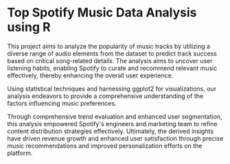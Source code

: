 # Top Spotify Music Data Analysis using R

This project aims to analyze the popularity of music tracks by utilizing a diverse range of audio elements from the dataset to predict track success based on critical song-related details. The analysis aims to uncover user listening habits, enabling Spotify to curate and recommend relevant music effectively, thereby enhancing the overall user experience.

Using statistical techniques and harnessing ggplot2 for visualizations, our analysis endeavors to provide a comprehensive understanding of the factors influencing music preferences.

Through comprehensive trend evaluation and enhanced user segmentation, this analysis empowered Spotify's engineers and marketing team to refine content distribution strategies effectively. Ultimately, the derived insights have driven revenue growth and enhanced user satisfaction through precise music recommendations and improved personalization efforts on the platform.
